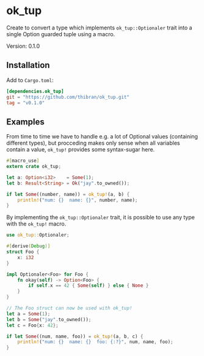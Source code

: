 # ok_tup

Create to convert a type which implements `ok_tup::Optionaler` trait
into a single Option guarded tuple using a macro.

Version: 0.1.0


## Installation

Add to `Cargo.toml`:
```toml
[dependencies.ok_tup]
git = "https://github.com/thibran/ok_tup.git"
tag = "v0.1.0"
```


## Examples

From time to time we have to handle e.g. a lot of Optional
values (containing different types), but procceding makes only sense when
all variables contain a value, `ok_tup!` provides some syntax-sugar here.

```rust
#[macro_use]
extern crate ok_tup;

let a: Option<i32>    = Some(1);
let b: Result<String> = Ok("jay".to_owned());

if let Some((number, name)) = ok_tup!(a, b) {
    println!("num: {}  name: {}", number, name);
}
```

By implementing the `ok_tup::Optionaler` trait,
it is possible to use any type with the `ok_tup!` macro.

```rust
use ok_tup::Optionaler;

#[derive(Debug)]
struct Foo {
    x: i32
}

impl Optionaler<Foo> for Foo {
    fn okay(self) -> Option<Foo> {
        if self.x == 42 { Some(self) } else { None }
    }
}

// The Foo struct can now be used with ok_tup! 
let a = Some(1);
let b = Some("jay".to_owned());
let c = Foo{x: 42};

if let Some((num, name, foo)) = ok_tup!(a, b, c) {
    println!("num: {}  name: {}  foo: {:?}", num, name, foo);
}
```